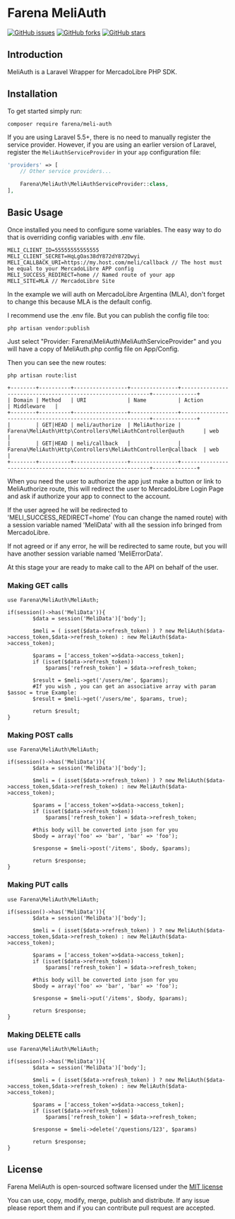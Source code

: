 # Farena MeliAuth
[![GitHub issues](https://img.shields.io/github/issues/farena/MeliAuth.svg?style=plastic)](https://github.com/farena/MeliAuth/issues)
[![GitHub forks](https://img.shields.io/github/forks/farena/MeliAuth.svg?style=plastic)](https://github.com/farena/MeliAuth/network)
[![GitHub stars](https://img.shields.io/github/stars/farena/MeliAuth.svg?style=plastic)](https://github.com/farena/MeliAuth/stargazers)

## Introduction
MeliAuth is a Laravel Wrapper for MercadoLibre PHP SDK.

## Installation
To get started simply run:
    
    composer require farena/meli-auth
    

If you are using Laravel 5.5+, there is no need to manually register the service provider. However, if you are using an earlier version of Laravel, register the `MeliAuthServiceProvider` in your `app` configuration file:

```php
'providers' => [
    // Other service providers...

    Farena\MeliAuth\MeliAuthServiceProvider::class,
],
```

## Basic Usage 
Once installed you need to configure some variables.
The easy way to do that is overriding config variables with .env file.

    MELI_CLIENT_ID=55555555555555
    MELI_CLIENT_SECRET=HqLgOas38dY872dY872Dwyi
    MELI_CALLBACK_URI=https://my.host.com/meli/callback // The host must be equal to your MercadoLibre APP config
    MELI_SUCCESS_REDIRECT=home // Named route of your app
    MELI_SITE=MLA // MercadoLibre Site
    
In the example we will auth on MercadoLibre Argentina (MLA), don't forget to change this because MLA is the default config.

I recommend use the .env file. But you can publish the config file too:
    
    php artisan vendor:publish
    
Just select "Provider: Farena\MeliAuth\MeliAuthServiceProvider" and you will have a copy of MeliAuth.php config file on App/Config.

Then you can see the new routes:

    php artisan route:list
    
    +--------+----------+-----------------+---------------+------------------------------------------------------------+--------------+
    | Domain | Method   | URI             | Name          | Action                                                     | Middleware   |
    +--------+----------+-----------------+---------------+------------------------------------------------------------+--------------+
    |        | GET|HEAD | meli/authorize  | MeliAuthorize | Farena\MeliAuth\Http\Controllers\MeliAuthController@auth      | web          |
    |        | GET|HEAD | meli/callback   |               | Farena\MeliAuth\Http\Controllers\MeliAuthController@callback  | web          |
    +--------+----------+-----------------+---------------+------------------------------------------------------------+--------------+

When you need the user to authorize the app just make a button or link to MeliAuthorize route, this will redirect the user to MercadoLibre Login Page and ask if authorize your app to connect to the account.

If the user agreed he will be redirected to 'MELI_SUCCESS_REDIRECT=home' (You can change the named route) with a session variable named 'MeliData' with all the session info bringed from MercadoLibre.

If not agreed or if any error, he will be redirected to same route, but you will have another session variable named 'MeliErrorData'.


At this stage your are ready to make call to the API on behalf of the user.

### Making GET calls

    use Farena\MeliAuth\MeliAuth;
    
    if(session()->has('MeliData')){
            $data = session('MeliData')['body'];
    
            $meli = ( isset($data->refresh_token) ) ? new MeliAuth($data->access_token,$data->refresh_token) : new MeliAuth($data->access_token);
    
            $params = ['access_token'=>$data->access_token];
            if (isset($data->refresh_token))
                $params['refresh_token'] = $data->refresh_token;
    
            $result = $meli->get('/users/me', $params);
            #If you wish , you can get an associative array with param $assoc = true Example:
            $result = $meli->get('/users/me', $params, true);
    
            return $result;
    }
    
### Making POST calls

    use Farena\MeliAuth\MeliAuth;
    
    if(session()->has('MeliData')){
            $data = session('MeliData')['body'];
    
            $meli = ( isset($data->refresh_token) ) ? new MeliAuth($data->access_token,$data->refresh_token) : new MeliAuth($data->access_token);
    
            $params = ['access_token'=>$data->access_token];
            if (isset($data->refresh_token))
                $params['refresh_token'] = $data->refresh_token;
    
            #this body will be converted into json for you
            $body = array('foo' => 'bar', 'bar' => 'foo');
            
            $response = $meli->post('/items', $body, $params);
    
            return $response;
    }
    
### Making PUT calls

    use Farena\MeliAuth\MeliAuth;
    
    if(session()->has('MeliData')){
            $data = session('MeliData')['body'];
    
            $meli = ( isset($data->refresh_token) ) ? new MeliAuth($data->access_token,$data->refresh_token) : new MeliAuth($data->access_token);
    
            $params = ['access_token'=>$data->access_token];
            if (isset($data->refresh_token))
                $params['refresh_token'] = $data->refresh_token;
    
            #this body will be converted into json for you
            $body = array('foo' => 'bar', 'bar' => 'foo');
            
            $response = $meli->put('/items', $body, $params);
    
            return $response;
    }
    
### Making DELETE calls

    use Farena\MeliAuth\MeliAuth;
    
    if(session()->has('MeliData')){
            $data = session('MeliData')['body'];
    
            $meli = ( isset($data->refresh_token) ) ? new MeliAuth($data->access_token,$data->refresh_token) : new MeliAuth($data->access_token);
    
            $params = ['access_token'=>$data->access_token];
            if (isset($data->refresh_token))
                $params['refresh_token'] = $data->refresh_token;
    
            $response = $meli->delete('/questions/123', $params)
    
            return $response;
    }
    

## License

Farena MeliAuth is open-sourced software licensed under the [MIT license](http://opensource.org/licenses/MIT)

You can use, copy, modify, merge, publish and distribute. If any issue please report them and if you can contribute pull request are accepted.